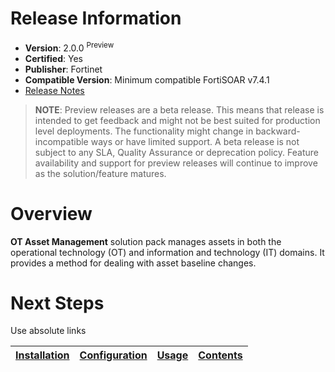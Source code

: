 # Release Information

* **Version**: 2.0.0 <sup>Preview</sup>
* **Certified**: Yes
* **Publisher**: Fortinet
* **Compatible Version**: Minimum compatible FortiSOAR v7.4.1
* [Release Notes](./release_notes.md)

>**NOTE**: Preview releases are a beta release. This means that release is intended to get feedback and might not be best suited for production level deployments. The functionality might change in backward-incompatible ways or have limited support. A beta release is not subject to any SLA, Quality Assurance or deprecation policy. Feature availability and support for preview releases will continue to improve as the solution/feature matures.

# Overview

**OT Asset Management** solution pack manages assets in both the operational technology (OT) and information and technology (IT) domains. It provides a method for dealing with asset baseline changes.

# Next Steps

Use absolute links

| [Installation](./docs/setup.md#installation) | [Configuration](./docs/setup.md#configuration) | [Usage](./docs/usage.md) | [Contents](./docs/contents.md) |
|--------------------------------------------|----------------------------------------------|------------------------|------------------------------|
